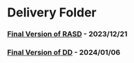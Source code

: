 # Delivery Folder

### [Final Version of RASD](https://github.com/Dipa0219/ContiDiPaola/blob/main/Documentation/DeliveryFolder/RequirementsAnalysis_and_SpecificationDocument.pdf) - 2023/12/21
### [Final Version of DD](https://github.com/Dipa0219/ContiDiPaola/blob/main/Documentation/DeliveryFolder/Design_Document.pdf) - 2024/01/06

